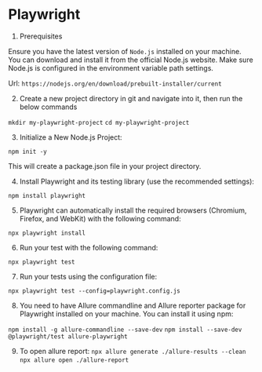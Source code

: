 # Playwright

1. Prerequisites

Ensure you have the latest version of `Node.js` installed on your machine. You can download and install it from the official Node.js website. Make sure Node.js is configured in the environment variable path settings.

Url: `https://nodejs.org/en/download/prebuilt-installer/current`

2. Create a new project directory in git and navigate into it, then run the below commands

`mkdir my-playwright-project`
`cd my-playwright-project`

3. Initialize a New Node.js Project:

`npm init -y`

This will create a package.json file in your project directory.

4. Install Playwright and its testing library (use the recommended settings):

`npm install playwright` 

5. Playwright can automatically install the required browsers (Chromium, Firefox, and WebKit) with the following command:

`npx playwright install`

6. Run your test with the following command:

`npx playwright test`

7. Run your tests using the configuration file:

`npx playwright test --config=playwright.config.js`

8. You need to have Allure commandline and Allure reporter package for Playwright installed on your machine. You can install it using npm:

`npm install -g allure-commandline --save-dev`
`npm install --save-dev @playwright/test allure-playwright`

9. To open allure report:
 `npx allure generate ./allure-results --clean`
 `npx allure open ./allure-report`
 